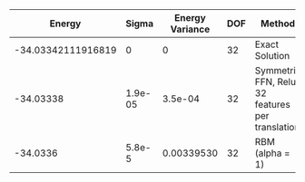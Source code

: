 | Energy             | Sigma   | Energy Variance | DOF | Method                                           | Data Repository                |
|--------------------|---------|-----------------|-----|--------------------------------------------------|--------------------------------|
| -34.03342111916819 | 0       | 0               | 32  | Exact Solution                                   | data/exact1d                   |
| -34.03338          | 1.9e-05 | 3.5e-04         | 32  | Symmetric FFN, Relu, 32 features per translation | data/NQS/chain32P_32_0.5.mpack |
| -34.0336           | 5.8e-5  | 0.00339530      | 32  | RBM (alpha = 1)                                  |                                |
